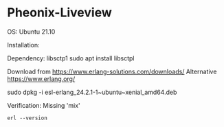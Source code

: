 # Pheonix-Liveview

OS: Ubuntu 21.10

Installation:

   Dependency:  libsctp1
   sudo apt install libsctpl
   
   Download from https://www.erlang-solutions.com/downloads/
   Alternative  https://www.erlang.org/
   
   sudo dpkg -i esl-erlang_24.2.1-1~ubuntu~xenial_amd64.deb
   
Verification:
    Missing 'mix'
    
    erl --version
   

